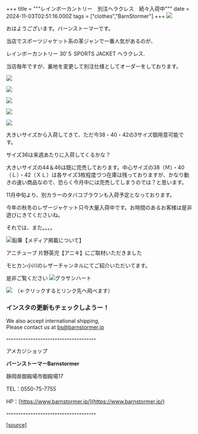 +++
title = """レインボーカントリー　別注ヘラクレス　続々入荷中"""
date = 2024-11-03T02:51:16.000Z
tags = ["clothes","BarnStormer"]
+++
[![](https://stat.ameba.jp/user_images/20231023/16/barnstormer-go/b2/03/p/o0420015015354743273.png)](https://ameblo.jp/barnstormer-go/entry-12825670498.html)

おはようございます。バーンストーマーです。

当店でスポーツジャケット系の革ジャンで一番人気があるのが、

レインボーカントリー 30‘Ｓ SPORTS JACKET ヘラクレス.

当店毎年ですが、裏地を変更して別注仕様としてオーダーをしております。

[![](https://stat.ameba.jp/user_images/20241103/11/barnstormer-go/70/ba/j/o0578070015505510221.jpg)](https://stat.ameba.jp/user_images/20241103/11/barnstormer-go/70/ba/j/o0578070015505510221.jpg)

[![](https://stat.ameba.jp/user_images/20241103/11/barnstormer-go/c0/fd/j/o0466070015505510223.jpg)](https://stat.ameba.jp/user_images/20241103/11/barnstormer-go/c0/fd/j/o0466070015505510223.jpg)

[![](https://stat.ameba.jp/user_images/20241103/11/barnstormer-go/eb/f7/j/o0466070015505510225.jpg)](https://stat.ameba.jp/user_images/20241103/11/barnstormer-go/eb/f7/j/o0466070015505510225.jpg)

[![](https://stat.ameba.jp/user_images/20241103/11/barnstormer-go/9b/c7/j/o0466070015505510230.jpg)](https://stat.ameba.jp/user_images/20241103/11/barnstormer-go/9b/c7/j/o0466070015505510230.jpg)

[![](https://stat.ameba.jp/user_images/20241103/11/barnstormer-go/21/df/j/o0650070015505510227.jpg)](https://stat.ameba.jp/user_images/20241103/11/barnstormer-go/21/df/j/o0650070015505510227.jpg)

大きいサイズから入荷してきて、ただ今38・40・42の3サイズ御用意可能です。

サイズ36は来週あたりに入荷してくるかな？

大きいサイズの44＆46は既に完売しております。中心サイズの38（Ｍ）・40（Ｌ）・42（ＸＬ）は各サイズ3枚程度づつ在庫は残っておりますが、かなり動きの速い商品なので、恐らく今月中には完売してしまうのでは？と思います。

11月中旬より、別カラーのタバコブラウンも入荷予定となっております。

今年の秋冬のレザージャケット只今大量入荷中です。お時間のあるお客様は是非遊びにきてくださいね。

それでは、また。。。。

![鉛筆](https://stat100.ameba.jp/blog/ucs/img/char/char3/519.png)【メディア掲載について】

アニチューブ 片野英児【アニキ】にご取材いただきました

モヒカン小川のレザーチャンネルにてご紹介いただいてます。

是非ご覧ください ![グラサンハート](https://stat100.ameba.jp/blog/ucs/img/char/char3/148.png)

[![](https://stat.ameba.jp/user_images/20230412/16/barnstormer-go/6a/23/p/o0108010815269242493.png)](https://www.instagram.com/barnstormer_daily/)　（←クリックするとリンク先へ飛べます）

### インスタの更新もチェックしようー！

We also accept international shipping,  
Please contact us at bs@barnstormer.jp

**\-------------------------------------**

アメカジショップ

**バーンストーマーBarnstormer**

静岡県御殿場市御殿場17

TEL：0550-75-7755

HP：[https://www.barnstormer.jp/](https://www.barnstormer.jp/)

**\-------------------------------------**

[[source]](https://ameblo.jp/barnstormer-go/entry-12873642425.html)
